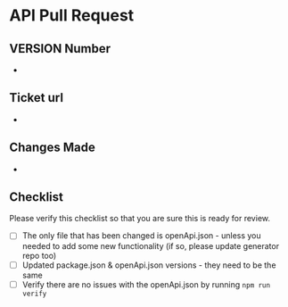 # API Pull Request
## VERSION Number
- 
## Ticket url
- 
## Changes Made
- 
## Checklist
Please verify this checklist so that you are sure this is ready for review.

- [ ]  The only file that has been changed is openApi.json - unless you needed to add some new functionality (if so, please update generator repo too)
- [ ]  Updated package.json & openApi.json versions - they need to be the same
- [ ]  Verify there are no issues with the openApi.json by running `npm run verify`
